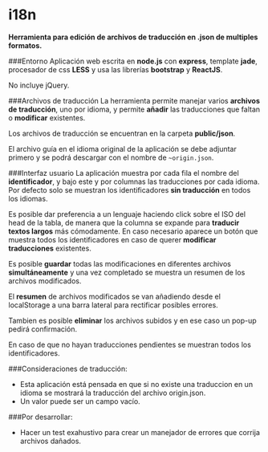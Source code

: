 # i18n
**Herramienta para edición de archivos de traducción en .json de multiples formatos.**

###Entorno
Aplicación web escrita en **node.js** con **express**, template **jade**, procesador de css **LESS** y usa las librerías **bootstrap** y **ReactJS**.

No incluye jQuery.

###Archivos de traducción
La herramienta permite manejar varios **archivos de traducción**, uno por idioma, y permite **añadir** las traducciones que faltan o  **modificar** existentes.

Los archivos de traducción se encuentran en la carpeta **public/json**.

El archivo guía en el idioma original de la aplicación se debe adjuntar primero y se podrá descargar con el nombre de ```~origin.json```.

###Interfaz usuario
La aplicación muestra por cada fila el nombre del **identificador**, y bajo este y por columnas las traducciones por cada idioma.
Por defecto solo se muestran los identificadores **sin traducción** en todos los idiomas.

Es posible dar preferencia a un lenguaje haciendo click sobre el ISO del head de la tabla, de manera que la columna se expande para **traducir textos largos** más cómodamente.
En caso necesario aparece un botón que muestra todos los identificadores en caso de querer **modificar traducciones** existentes.

Es posible **guardar** todas las modificaciones en diferentes archivos **simultáneamente** y una vez completado se muestra un resumen de los archivos modificados.

El **resumen** de archivos modificados se van añadiendo desde el localStorage a una barra lateral para rectificar posibles errores.

Tambien es posible **eliminar** los archivos subidos y en ese caso un pop-up pedirá confirmación.

En caso de que no hayan traducciones pendientes se muestran todos los identificadores.

###Consideraciones de traducción:
* Esta aplicación está pensada en que si no existe una traduccion en un idioma se mostrará la traducción del archivo origin.json.
* Un valor puede ser un campo vacío.

###Por desarrollar:
* Hacer un test exahustivo para crear un manejador de errores que corrija archivos dañados.
